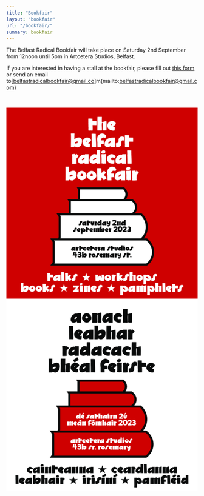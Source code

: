 ```yaml
---
title: "Bookfair"
layout: "bookfair"
url: "/bookfair/"
summary: bookfair
---
```


The Belfast Radical Bookfair will take place on Saturday 2nd September from 12noon until 5pm in Artcetera Studios, Belfast.

If you are interested in having a stall at the bookfair, please fill out [this form](https://docs.google.com/forms/d/18pOxXrhbIjK8w538YvOfLVN4TDv-EhsRS_0EdnaaFUU/) or send an email to[belfastradicalbookfair@gmail.co]m(mailto:belfastradicalbookfair@gmail.com)

<br>

![Belfast Radical Bookfair](/static/img/p1en.jpg "Bookfair 1")
![Belfast Radical Bookfair](/static/img/p1ga.jpg "Bookfair 2")